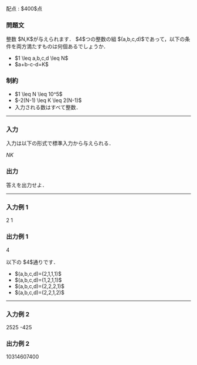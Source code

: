 
<div>

<span>

<span>

<p>
配点 : $400$点
</p>

<div>

<section>

### **問題文**

<p>
整数 $N,K$が与えられます．
$4$つの整数の組 $(a,b,c,d)$であって，以下の条件を両方満たすものは何個あるでしょうか．
</p>

<ul>

<li>
$1 \leq a,b,c,d \leq N$
</li>

<li>
$a+b-c-d=K$
</li>

</ul>

</section>

</div>

<div>

<section>

### **制約**

<ul>

<li>
$1 \leq N \leq 10^5$
</li>

<li>
$-2(N-1) \leq K \leq 2(N-1)$
</li>

<li>
入力される数はすべて整数．
</li>

</ul>

</section>

</div>

---

<div>

<div>

<section>

### **入力**

<p>
入力は以下の形式で標準入力から与えられる．
</p>

<div>

$N$$K$
</div>

</section>

</div>

<div>

<section>

### **出力**

<p>
答えを出力せよ．
</p>

</section>

</div>

</div>

---

<div>

<section>

### **入力例 1**

<div>

2 1

</div>

</section>

</div>

<div>

<section>

### **出力例 1**

<div>

4

</div>

<p>
以下の $4$通りです．
</p>

<ul>

<li>
$(a,b,c,d)=(2,1,1,1)$
</li>

<li>
$(a,b,c,d)=(1,2,1,1)$
</li>

<li>
$(a,b,c,d)=(2,2,2,1)$
</li>

<li>
$(a,b,c,d)=(2,2,1,2)$
</li>

</ul>

</section>

</div>

---

<div>

<section>

### **入力例 2**

<div>

2525 -425

</div>

</section>

</div>

<div>

<section>

### **出力例 2**

<div>

10314607400

</div>

</section>

</div>

</span>

</span>

</div>
